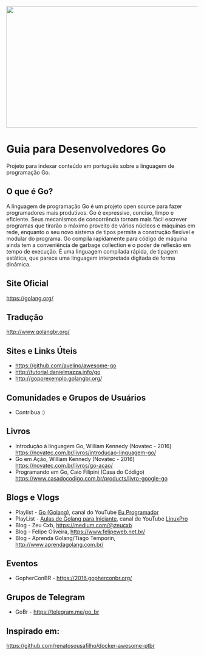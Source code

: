 <p align="center">
<img src="https://github.com/caiovictormc/go-awesome-ptbr/raw/master/gopher.jpg" height="320" width="610" >
</p>

# Guia para Desenvolvedores Go #
Projeto para indexar conteúdo em português sobre a linguagem de programação Go.

## O que é Go? ##
A linguagem de programação Go é um projeto open source para fazer programadores mais produtivos. Go é expressivo, conciso, limpo e eficiente. Seus mecanismos de concorrência tornam mais fácil escrever programas que tirarão o máximo proveito de vários núcleos e máquinas em rede, enquanto o seu novo sistema de tipos permite a construção flexível e modular do programa. Go compila rapidamente para código de máquina ainda tem a conveniência de garbage collection e o poder de reflexão em tempo de execução. É uma linguagem compilada rápida, de tipagem estática, que parece uma linguagem interpretada digitada de forma dinâmica.

## Site Oficial ##
https://golang.org/

## Tradução ##
http://www.golangbr.org/

## Sites e Links Úteis ##
* https://github.com/avelino/awesome-go
* http://tutorial.danielmazza.info/go
* http://goporexemplo.golangbr.org/

## Comunidades e Grupos de Usuários ##
* Contribua :)

## Livros ##
* Introdução à linguagem Go, William Kennedy (Novatec - 2016)
https://novatec.com.br/livros/introducao-linguagem-go/
* Go em Ação, William Kennedy (Novatec - 2016)
https://novatec.com.br/livros/go-acao/
*  Programando em Go, Caio Filipini (Casa do Código)
https://www.casadocodigo.com.br/products/livro-google-go

## Blogs e Vlogs ##
* Playlist - [Go (Golang)](https://www.youtube.com/playlist?list=PLXFk6ROPeWoAvLMyJ_PPfu8oF0-N_NgEI), canal do YouTube [Eu Programador](https://www.youtube.com/channel/UC7c2c7E1L9xhCinShl8-iZA)
* PlayList - [Aulas de Golang para Iniciante](https://www.youtube.com/playlist?list=PLIXNPsQriECyssu-LWgXNYsusLpTWAwMT), canal de YouTube [LinuxPro](https://www.youtube.com/channel/UCI2P6hkkBUkYiWPQhFU-rqg)
* Blog - Zeu Cxb, https://medium.com/@zeucxb
* Blog - Felipe Oliveira, https://www.felipeweb.net.br/
* Blog - Aprenda Golang/Tiago Temporin, http://www.aprendagolang.com.br/

## Eventos ##
* GopherConBR - https://2016.gopherconbr.org/

## Grupos de Telegram ##
* GoBr - https://telegram.me/go_br

## Inspirado em: ##
https://github.com/renatosousafilho/docker-awesome-ptbr
